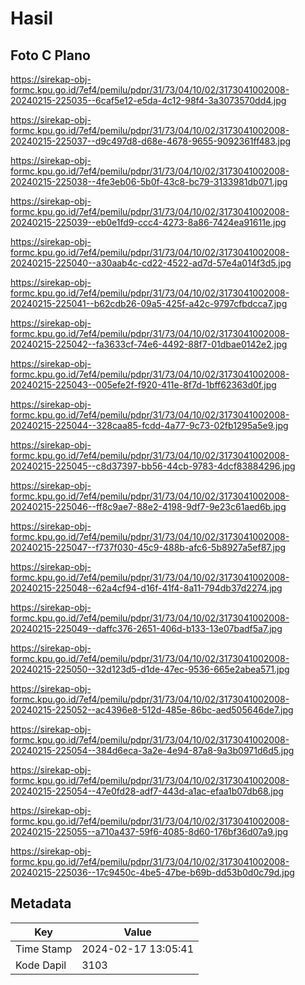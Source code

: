 # Hasil

## Foto C Plano

https://sirekap-obj-formc.kpu.go.id/7ef4/pemilu/pdpr/31/73/04/10/02/3173041002008-20240215-225035--6caf5e12-e5da-4c12-98f4-3a3073570dd4.jpg

https://sirekap-obj-formc.kpu.go.id/7ef4/pemilu/pdpr/31/73/04/10/02/3173041002008-20240215-225037--d9c497d8-d68e-4678-9655-9092361ff483.jpg

https://sirekap-obj-formc.kpu.go.id/7ef4/pemilu/pdpr/31/73/04/10/02/3173041002008-20240215-225038--4fe3eb06-5b0f-43c8-bc79-3133981db071.jpg

https://sirekap-obj-formc.kpu.go.id/7ef4/pemilu/pdpr/31/73/04/10/02/3173041002008-20240215-225039--eb0e1fd9-ccc4-4273-8a86-7424ea91611e.jpg

https://sirekap-obj-formc.kpu.go.id/7ef4/pemilu/pdpr/31/73/04/10/02/3173041002008-20240215-225040--a30aab4c-cd22-4522-ad7d-57e4a014f3d5.jpg

https://sirekap-obj-formc.kpu.go.id/7ef4/pemilu/pdpr/31/73/04/10/02/3173041002008-20240215-225041--b62cdb26-09a5-425f-a42c-9797cfbdcca7.jpg

https://sirekap-obj-formc.kpu.go.id/7ef4/pemilu/pdpr/31/73/04/10/02/3173041002008-20240215-225042--fa3633cf-74e6-4492-88f7-01dbae0142e2.jpg

https://sirekap-obj-formc.kpu.go.id/7ef4/pemilu/pdpr/31/73/04/10/02/3173041002008-20240215-225043--005efe2f-f920-411e-8f7d-1bff62363d0f.jpg

https://sirekap-obj-formc.kpu.go.id/7ef4/pemilu/pdpr/31/73/04/10/02/3173041002008-20240215-225044--328caa85-fcdd-4a77-9c73-02fb1295a5e9.jpg

https://sirekap-obj-formc.kpu.go.id/7ef4/pemilu/pdpr/31/73/04/10/02/3173041002008-20240215-225045--c8d37397-bb56-44cb-9783-4dcf83884296.jpg

https://sirekap-obj-formc.kpu.go.id/7ef4/pemilu/pdpr/31/73/04/10/02/3173041002008-20240215-225046--ff8c9ae7-88e2-4198-9df7-9e23c61aed6b.jpg

https://sirekap-obj-formc.kpu.go.id/7ef4/pemilu/pdpr/31/73/04/10/02/3173041002008-20240215-225047--f737f030-45c9-488b-afc6-5b8927a5ef87.jpg

https://sirekap-obj-formc.kpu.go.id/7ef4/pemilu/pdpr/31/73/04/10/02/3173041002008-20240215-225048--62a4cf94-d16f-41f4-8a11-794db37d2274.jpg

https://sirekap-obj-formc.kpu.go.id/7ef4/pemilu/pdpr/31/73/04/10/02/3173041002008-20240215-225049--daffc376-2651-406d-b133-13e07badf5a7.jpg

https://sirekap-obj-formc.kpu.go.id/7ef4/pemilu/pdpr/31/73/04/10/02/3173041002008-20240215-225050--32d123d5-d1de-47ec-9536-665e2abea571.jpg

https://sirekap-obj-formc.kpu.go.id/7ef4/pemilu/pdpr/31/73/04/10/02/3173041002008-20240215-225052--ac4396e8-512d-485e-86bc-aed505646de7.jpg

https://sirekap-obj-formc.kpu.go.id/7ef4/pemilu/pdpr/31/73/04/10/02/3173041002008-20240215-225054--384d6eca-3a2e-4e94-87a8-9a3b0971d6d5.jpg

https://sirekap-obj-formc.kpu.go.id/7ef4/pemilu/pdpr/31/73/04/10/02/3173041002008-20240215-225054--47e0fd28-adf7-443d-a1ac-efaa1b07db68.jpg

https://sirekap-obj-formc.kpu.go.id/7ef4/pemilu/pdpr/31/73/04/10/02/3173041002008-20240215-225055--a710a437-59f6-4085-8d60-176bf36d07a9.jpg

https://sirekap-obj-formc.kpu.go.id/7ef4/pemilu/pdpr/31/73/04/10/02/3173041002008-20240215-225036--17c9450c-4be5-47be-b69b-dd53b0d0c79d.jpg


## Metadata

| Key        | Value               |
| ---------- | ------------------- |
| Time Stamp | 2024-02-17 13:05:41 |
| Kode Dapil | 3103                |



